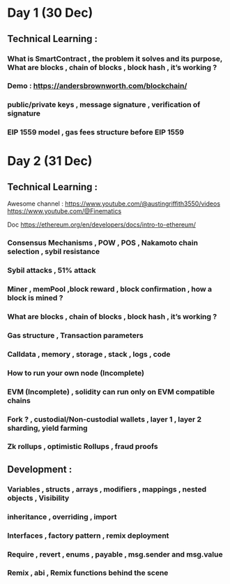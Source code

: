 <!-- @format -->

# Day 1 (30 Dec)

## Technical Learning :

### What is SmartContract , the problem it solves and its purpose, What are blocks , chain of blocks , block hash , it’s working ?

### Demo : https://andersbrownworth.com/blockchain/

### public/private keys , message signature , verification of signature

### EIP 1559 model , gas fees structure before EIP 1559

# Day 2 (31 Dec)

## Technical Learning :

Awesome channel : https://www.youtube.com/@austingriffith3550/videos https://www.youtube.com/@Finematics

Doc https://ethereum.org/en/developers/docs/intro-to-ethereum/

### Consensus Mechanisms , POW , POS , Nakamoto chain selection , sybil resistance

### Sybil attacks , 51% attack

### Miner , memPool ,block reward , block confirmation , how a block is mined ?

### What are blocks , chain of blocks , block hash , it’s working ?

### Gas structure , Transaction parameters

### Calldata , memory , storage , stack , logs , code

### How to run your own node (Incomplete)

### EVM (Incomplete) , solidity can run only on EVM compatible chains

### Fork ? , custodial/Non-custodial wallets , layer 1 , layer 2 sharding, yield farming

### Zk rollups , optimistic Rollups , fraud proofs

## Development :

### Variables , structs , arrays , modifiers , mappings , nested objects , Visibility

### inheritance , overriding , import

### Interfaces , factory pattern , remix deployment

### Require , revert , enums , payable , msg.sender and msg.value

### Remix , abi , Remix functions behind the scene
